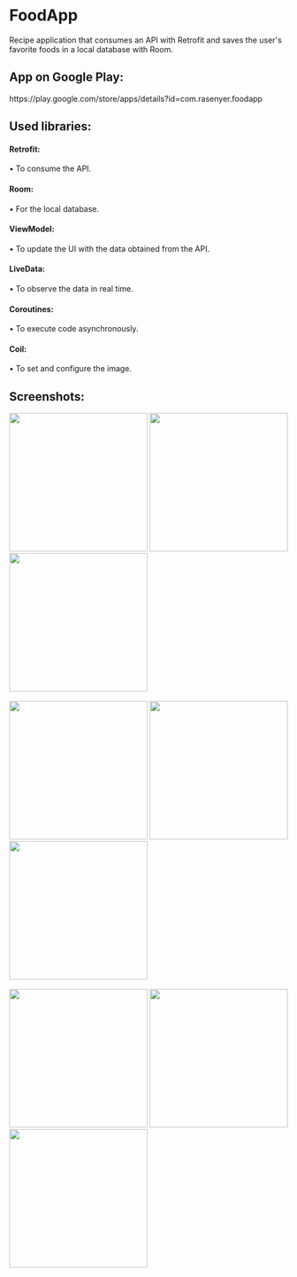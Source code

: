 # FoodApp
Recipe application that consumes an API with Retrofit and saves the user's favorite foods in a local database with Room.

<h2>App on Google Play:</h2>
https://play.google.com/store/apps/details?id=com.rasenyer.foodapp

<h2>Used libraries:</h2>

<h4>Retrofit:</h4>
• To consume the API.
<br>
<h4>Room:</h4>
• For the local database.
<h4>ViewModel:</h4>
• To update the UI with the data obtained from the API.
<br>
<h4>LiveData:</h4>
• To observe the data in real time.
<br>
<h4>Coroutines:</h4>
• To execute code asynchronously.
<br>
<h4>Coil:</h4>
• To set and configure the image.

<h2>Screenshots:</h2>

<div class="row">
      <img src="https://media-exp1.licdn.com/dms/image/C4D22AQFIi7qNDH9dkQ/feedshare-shrink_1280/0/1649522977633?e=2147483647&v=beta&t=6INkKLHqkQgEuQ6QHT-_jD6frOz6ylAp_WJk3EZ8_wU" width="250">
      <img src="https://media-exp1.licdn.com/dms/image/C4D22AQHdeVrIABNO0A/feedshare-shrink_1280/0/1649522975341?e=2147483647&v=beta&t=zkJvr6E7uKrfr-DCT89i8iBGmFYc58LbZkDqFk2ZFTU" width="250">
      <img src="https://media-exp1.licdn.com/dms/image/C4D22AQHybYw1YXZxVQ/feedshare-shrink_1280/0/1649522976436?e=2147483647&v=beta&t=HasWwtfkKvQIQUbAOPOTnjML4XCIO5p9PZZJtGJn9UI" width="250">
</div>

<br>

<div class="row">
      <img src="https://media-exp1.licdn.com/dms/image/C4D22AQFrIXivIXCWRg/feedshare-shrink_1280/0/1649522975396?e=2147483647&v=beta&t=u1BkwsezdY3MB50YCNaYexmR9ggDEn1BA8gYW2S485I" width="250">
      <img src="https://media-exp1.licdn.com/dms/image/C4D22AQFYBuU_292Pjg/feedshare-shrink_1280/0/1649522977439?e=2147483647&v=beta&t=D1x3QgeeR74is-XRLoSOyqb4hjMubw31KQG-2uYN30Y" width="250">
      <img src="https://media-exp1.licdn.com/dms/image/C4D22AQGyGW0sqQa-pA/feedshare-shrink_1280/0/1649522976014?e=2147483647&v=beta&t=tUzFGi52iT1m9Q0_LJ3eaQwe2vcOI7Jg4HWpMO658tU" width="250">
</div>

<br>

<div class="row">
      <img src="https://media-exp1.licdn.com/dms/image/C4D22AQFzIVd7u17bnQ/feedshare-shrink_1280/0/1649522975702?e=2147483647&v=beta&t=mRv38ayOi1BOFyQSFj2GdVF9MICbDVQBLdhBByWpfgc" width="250">
      <img src="https://media-exp1.licdn.com/dms/image/C4D22AQH1KTxDsXhjeA/feedshare-shrink_1280/0/1649522976120?e=2147483647&v=beta&t=J52t7qLaYrOtnHpRyYS7KiMRk-PzZ34K3WUjNZRaC_I" width="250">
      <img src="https://media-exp1.licdn.com/dms/image/C4D22AQH7cHw5wLBG4Q/feedshare-shrink_1280/0/1649522974431?e=2147483647&v=beta&t=MiJYEOwdroVgrqWeQCtPWy4tYxOEys16DRofW1-D7OQ" width="250">
</div>

